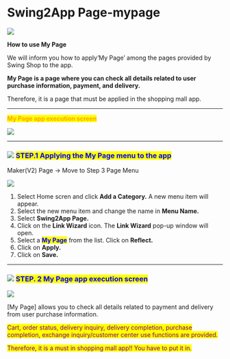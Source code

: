# Swing2App Page-mypage

![](https://support.swing2app.com/wp-content/uploads/2021/03/wingpange.png)

**How to use My Page**

We will inform you how to apply’My Page’ among the pages provided by Swing Shop to the app.

**My Page is a page where you can check all details related to user purchase information, payment, and delivery.**

Therefore, it is a page that must be applied in the shopping mall app.&#x20;

***

<mark style="color:orange;">**My Page app execution screen**</mark>

![](https://support.swing2app.com/wp-content/uploads/2021/03/%EB%A7%88%EC%9D%B4%ED%8E%98%EC%9D%B4%EC%A7%80%EA%B8%80%EB%A1%9C%EB%B2%8C0.png)

***

### <mark style="color:blue;"></mark>![](https://wp.swing2app.co.kr/wp-content/uploads/2020/04/%EB%8B%A8%EB%9D%BD1-1.png) <mark style="color:blue;">**STEP.1 Applying the My Page menu to the app**</mark>

Maker(V2) Page → Move to Step 3 Page Menu

![](https://support.swing2app.com/wp-content/uploads/2021/03/%EB%A7%88%EC%9D%B4%ED%8E%98%EC%9D%B4%EC%A7%80%EA%B8%80%EB%A1%9C%EB%B2%8C1-1.png)

1. Select Home scren and click **Add a Category.** A new menu item will appear.
2. Select the new menu item and change the name in **Menu Name.**
3. Select **Swing2App Page.**&#x20;
4. Click on the **Link Wizard** icon. The **Link Wizard** pop-up window will open.&#x20;
5. Select a <mark style="color:blue;">**My Page**</mark> from the list. Click on **Reflect.**
6. Click on **Apply.**
7. Click on **Save.**

***

### <mark style="color:blue;"></mark>![](https://wp.swing2app.co.kr/wp-content/uploads/2020/04/%EB%8B%A8%EB%9D%BD1-1.png) <mark style="color:blue;">**STEP. 2 My Page app execution screen**</mark>

![](https://support.swing2app.com/wp-content/uploads/2021/03/%EB%85%B9%ED%99%94\_2021\_03\_12\_15\_56\_41\_895.gif)

\[My Page] allows you to check all details related to payment and delivery from user purchase information.&#x20;

<mark style="color:purple;">Cart, order status, delivery inquiry, delivery completion, purchase completion, exchange inquiry/customer center use functions are provided.</mark>

<mark style="color:purple;">Therefore, it is a must in shopping mall app!! You have to put it in.</mark>&#x20;
